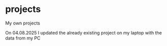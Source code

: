 # projects

My own projects

On 04.08.2025 I updated the already existing project on my laptop with the data from my PC

